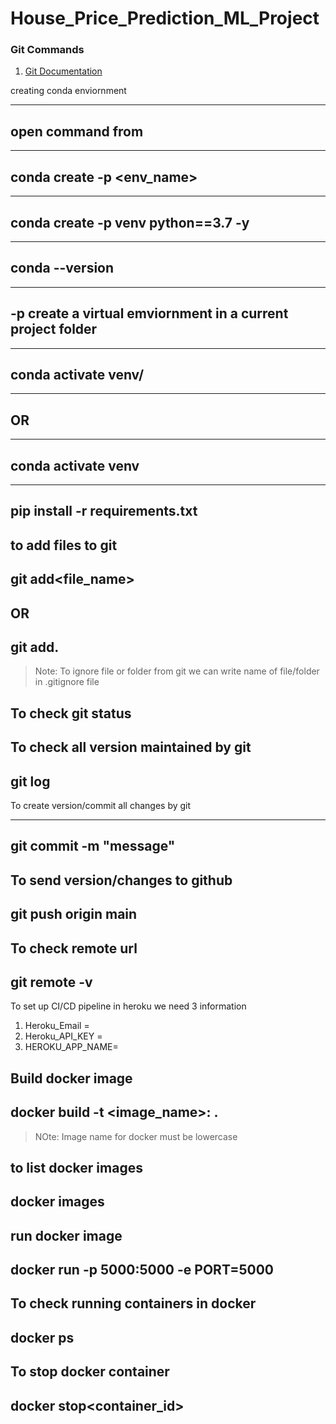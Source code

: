 # House_Price_Prediction_ML_Project


### Git Commands

1. [Git Documentation](https://git-scm.com/docs/gittutorial)



creating conda enviornment


---
open command from
---

---
conda create -p <env_name>
---

---
conda create -p venv python==3.7 -y
---

---
conda --version
---


---
-p create a virtual emviornment in a current project folder
---


---
conda activate venv/
---


---
OR
---

---
conda activate venv
---

---
pip install -r requirements.txt
---
      

 to add files to git
 ---
 git add<file_name>
 ---

 OR
 ---
 git add.
 ---

>Note: To ignore file or folder from git we can write name of file/folder in .gitignore file

To check git status
---
To check all version maintained by git
---
git log
---

To create version/commit all changes by git

---
git commit -m "message"
---

To send version/changes to github
---
git push origin main
---

To check remote url
---
git remote -v
---

To set up CI/CD pipeline in heroku we need 3 information

1. Heroku_Email =
2. Heroku_API_KEY =
3. HEROKU_APP_NAME=
 


 Build docker image
 ---
 docker build -t <image_name>:<tagname> .
 ---

> NOte: Image name for docker must be lowercase

to list docker images
---
docker images
---

run docker image
---
docker run -p 5000:5000 -e PORT=5000 <image id>
---
To check running containers in docker
---
docker ps
---

To stop docker container
---
docker stop<container_id>
---

